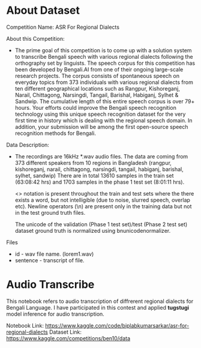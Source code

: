 # About Dataset
Competition Name: ASR For Regional Dialects

About this Competition:

- The prime goal of this competition is to come up with a solution system to transcribe Bengali speech with various regional dialects following the orthography set by linguists. The speech corpus for this competition has been developed by Bengali.AI from one of their ongoing large-scale research projects. The corpus consists of spontaneous speech on everyday topics from 373 individuals with various regional dialects from ten different geographical locations such as Rangpur, Kishoreganj, Narail, Chittagong, Narsingdi, Tangail, Barishal, Habiganj, Sylhet & Sandwip. The cumulative length of this entire speech corpus is over 79+ hours. Your efforts could improve the Bengali speech recognition technology using this unique speech recognition dataset for the very first time in history which is dealing with the regional speech domain. In addition, your submission will be among the first open-source speech recognition methods for Bengali.

Data Description: <br>
- The recordings are 16kHz *.wav audio files. The data are coming from 373 different speakers from 10 regions in Bangladesh (rangpur, kishoreganj, narail, chittagong, narsingdi, tangail, habiganj, barishal, sylhet, sandwip) There are in total 13610 samples in the train set (63:08:42 hrs) and 1703 samples in the phase 1 test set (8:01:11 hrs).

    <> notation is present throughout the train and test sets where the there exists a word, but not intelligible (due to noise, slurred speech, overlap etc). Newline operators (\n) are present only in the training data but not in the test ground truth files.

    The unicode of the validation (Phase 1 test set)/test (Phase 2 test set) dataset ground truth is normalized using bnunicodenormalizer.


Files
- id - wav file name. (lorem1.wav)
- sentence - transcript of file.



# Audio Transcribe
This notebook refers to audio transcription of diffrerent regional dialects for Bengali Language. I have participated in this contest and applied **tugstugi** model inference for audio transcription.

Notebook Link: https://www.kaggle.com/code/biplabkumarsarkar/asr-for-regional-dialects
Dataset Link: https://www.kaggle.com/competitions/ben10/data
